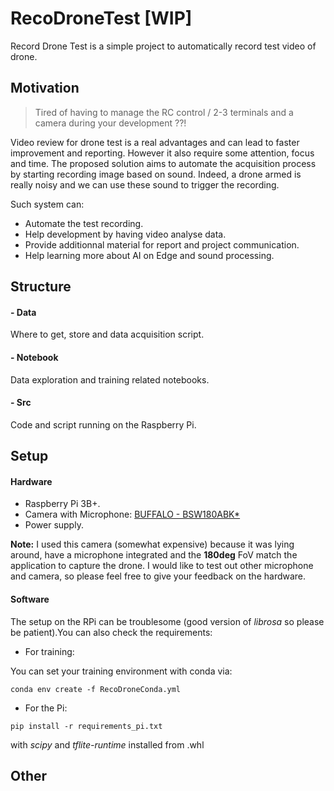 # RecoDroneTest [WIP]
Record Drone Test is a simple project to automatically record test video of drone.

## Motivation

> Tired of having to manage the RC control / 2-3 terminals and a camera during your development ??!

Video review for drone test is a real advantages and can lead to faster improvement and reporting.
However it also require some attention, focus and time. The proposed solution aims to automate the acquisition process by starting recording image based on sound.
Indeed, a drone armed is really noisy and we can use these sound to trigger the recording.

Such system can:
- Automate the test recording.
- Help development by having video analyse data.
- Provide additionnal material for report and project communication.
- Help learning more about AI on Edge and sound processing.

## Structure

#### - Data

Where to get, store and data acquisition script.

#### - Notebook
Data exploration and training related notebooks.

#### - Src
Code and script running on the Raspberry Pi.

## Setup

#### Hardware
- Raspberry Pi 3B+.
- Camera with Microphone: [BUFFALO - BSW180ABK*](https://www.buffalo.jp/product/detail/bsw180abk.html)
- Power supply.

**Note:** I used this camera (somewhat expensive) because it was lying around, have a microphone integrated and the **180deg** FoV match the application to capture the drone. I would like to test out other microphone and camera, so please feel free to give your feedback on the hardware.

#### Software
The setup on the RPi can be troublesome (good version of *librosa* so please be patient).You can also check the requirements:
- For training:

You can set your training environment with conda via:
```
conda env create -f RecoDroneConda.yml
```

- For the Pi:
```
pip install -r requirements_pi.txt
```
with *scipy* and *tflite-runtime* installed from .whl

## Other
